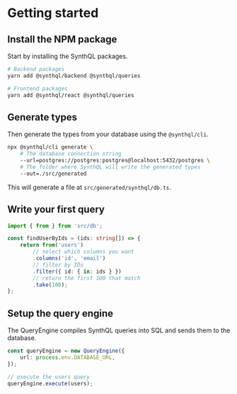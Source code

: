 ---
---

# Getting started

## Install the NPM package

Start by installing the SynthQL packages.

```bash
# Backend packages
yarn add @synthql/backend @synthql/queries

# Frontend packages
yarn add @synthql/react @synthql/queries
```

## Generate types

Then generate the types from your database using the `@synthql/cli`.

```bash
npx @synthql/cli generate \
    # The database connection string
    --url=postgres://postgres:postgres@localhost:5432/postgres \
    # The folder where SynthQL will write the generated types
    --out=./src/generated
```

This will generate a file at `src/generated/synthql/db.ts`.

## Write your first query

```ts
import { from } from 'src/db';

const findUserByIds = (ids: string[]) => {
    return from('users')
        // select which columns you want
        .columns('id', 'email')
        // filter by IDs
        .filter({ id: { in: ids } })
        // return the first 100 that match
        .take(100);
};
```

## Setup the query engine

The QueryEngine compiles SynthQL queries into SQL and sends them to the database.

```ts
const queryEngine = new QueryEngine({
    url: process.env.DATABASE_URL,
});

// execute the users query
queryEngine.execute(users);
```
